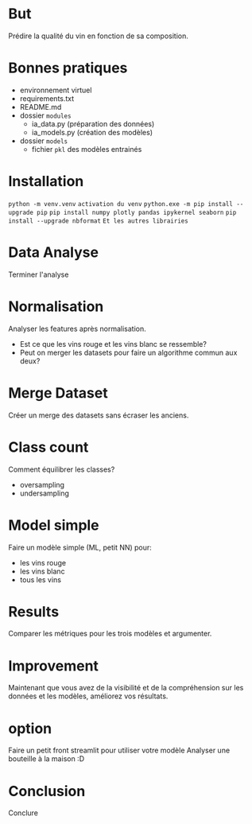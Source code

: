 # But
Prédire la qualité du vin en fonction de sa composition.

# Bonnes pratiques
- environnement virtuel
- requirements.txt
- README.md
- dossier `modules`
  - ia_data.py (préparation des données)
  - ia_models.py (création des modèles)
- dossier `models`
  - fichier `pkl` des modèles entrainés

# Installation
`python -m venv.venv`
`activation du venv`
`python.exe -m pip install --upgrade pip`
`pip install numpy plotly pandas ipykernel seaborn`
`pip install --upgrade nbformat`
`Et les autres librairies`

# Data Analyse
Terminer l'analyse

# Normalisation
Analyser les features après normalisation. 
- Est ce que les vins rouge et les vins blanc se ressemble?
- Peut on merger les datasets pour faire un algorithme commun aux deux?

# Merge Dataset
Créer un merge des datasets sans écraser les anciens.

# Class count
Comment équilibrer les classes? 
- oversampling
- undersampling

# Model simple
Faire un modèle simple (ML, petit NN) pour:
- les vins rouge
- les vins blanc
- tous les vins

# Results
Comparer les métriques pour les trois modèles et argumenter. 

# Improvement
Maintenant que vous avez de la visibilité et de la compréhension sur les données et les modèles, améliorez vos résultats. 

# option
Faire un petit front streamlit pour utiliser votre modèle
Analyser une bouteille à la maison :D 

# Conclusion
Conclure